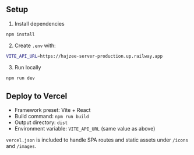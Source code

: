 ## Setup

1) Install dependencies

```bash
npm install
```

2) Create `.env` with:

```bash
VITE_API_URL=https://hajzee-server-production.up.railway.app
```

3) Run locally

```bash
npm run dev
```

## Deploy to Vercel

- Framework preset: Vite + React
- Build command: `npm run build`
- Output directory: `dist`
- Environment variable: `VITE_API_URL` (same value as above)

`vercel.json` is included to handle SPA routes and static assets under `/icons` and `/images`.
